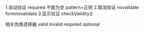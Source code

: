 1.自动验证
required 不能为空
pattern=正则
2.取消验证
novalidate
formnovalidate
3.显示验证
checkValidity()


相关伪类选择器
valid invalid
required optional